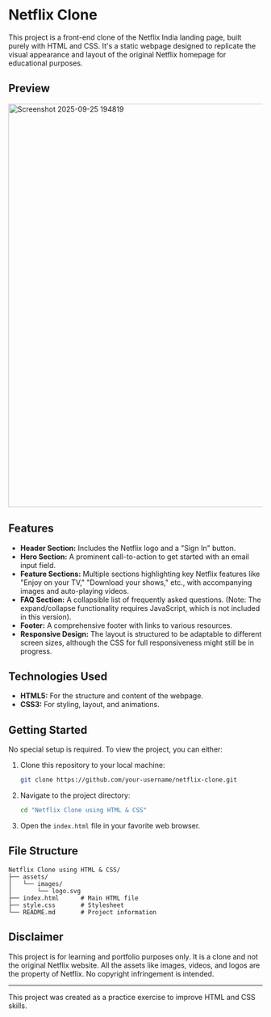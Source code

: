 # Netflix Clone

This project is a front-end clone of the Netflix India landing page, built purely with HTML and CSS. It's a static webpage designed to replicate the visual appearance and layout of the original Netflix homepage for educational purposes.

## Preview

<img width="1856" height="798" alt="Screenshot 2025-09-25 194819" src="https://github.com/user-attachments/assets/01d5c9d8-491d-453a-990f-19663af2ae66" />

## Features

*   **Header Section:** Includes the Netflix logo and a "Sign In" button.
*   **Hero Section:** A prominent call-to-action to get started with an email input field.
*   **Feature Sections:** Multiple sections highlighting key Netflix features like "Enjoy on your TV," "Download your shows," etc., with accompanying images and auto-playing videos.
*   **FAQ Section:** A collapsible list of frequently asked questions. (Note: The expand/collapse functionality requires JavaScript, which is not included in this version).
*   **Footer:** A comprehensive footer with links to various resources.
*   **Responsive Design:** The layout is structured to be adaptable to different screen sizes, although the CSS for full responsiveness might still be in progress.

## Technologies Used

*   **HTML5:** For the structure and content of the webpage.
*   **CSS3:** For styling, layout, and animations.

## Getting Started

No special setup is required. To view the project, you can either:

1.  Clone this repository to your local machine:
    ```bash
    git clone https://github.com/your-username/netflix-clone.git
    ```
2.  Navigate to the project directory:
    ```bash
    cd "Netflix Clone using HTML & CSS"
    ```
3.  Open the `index.html` file in your favorite web browser.

## File Structure

```
Netflix Clone using HTML & CSS/
├── assets/
│   └── images/
│       └── logo.svg
├── index.html      # Main HTML file
├── style.css       # Stylesheet
└── README.md       # Project information
```

## Disclaimer

This project is for learning and portfolio purposes only. It is a clone and not the original Netflix website. All the assets like images, videos, and logos are the property of Netflix. No copyright infringement is intended.

---

This project was created as a practice exercise to improve HTML and CSS skills.
